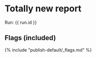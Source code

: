 # Totally new report

Run: {{ run.id }}

## Flags (included)

{% include "publish-default/_flags.md" %}
